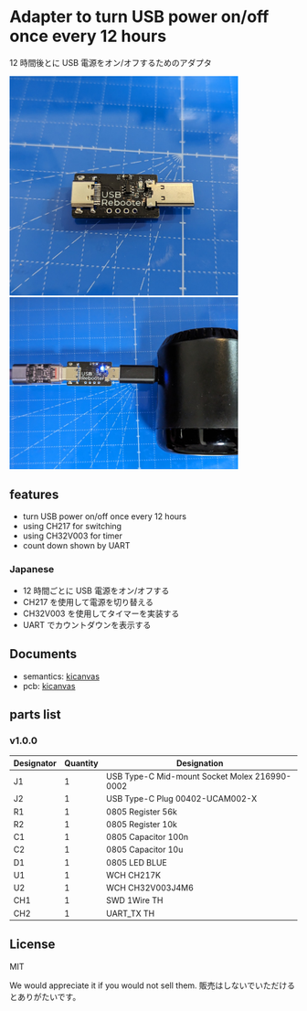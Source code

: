 # Adapter to turn USB power on/off once every 12 hours

12 時間後とに USB 電源をオン/オフするためのアダプタ

<img src="./images/photo1.jpg" width="400"><img src="./images/photo2.jpg" width="400">

## features

- turn USB power on/off once every 12 hours
- using CH217 for switching
- using CH32V003 for timer
- count down shown by UART

### Japanese

- 12 時間ごとに USB 電源をオン/オフする
- CH217 を使用して電源を切り替える
- CH32V003 を使用してタイマーを実装する
- UART でカウントダウンを表示する

## Documents

- semantics: [kicanvas](https://kicanvas.org/?github=https%3A%2F%2Fgithub.com%2F74th%2Fusb-rebooter%2Fblob%2Fv1.0.0%2Fpcb%2Fusb_auto_reboot.kicad_sch)
- pcb: [kicanvas](https://kicanvas.org/?github=https%3A%2F%2Fgithub.com%2F74th%2Fusb-rebooter%2Fblob%2Fv1.0.0%2Fpcb%2Fusb_auto_reboot.kicad_pcb)

## parts list

### v1.0.0

| Designator | Quantity | Designation                                   |
| ---------- | -------- | --------------------------------------------- |
| J1         | 1        | USB Type-C Mid-mount Socket Molex 216990-0002 |
| J2         | 1        | USB Type-C Plug 00402-UCAM002-X               |
| R1         | 1        | 0805 Register 56k                             |
| R2         | 1        | 0805 Register 10k                             |
| C1         | 1        | 0805 Capacitor 100n                           |
| C2         | 1        | 0805 Capacitor 10u                            |
| D1         | 1        | 0805 LED BLUE                                 |
| U1         | 1        | WCH CH217K                                    |
| U2         | 1        | WCH CH32V003J4M6                              |
| CH1        | 1        | SWD 1Wire TH                                  |
| CH2        | 1        | UART_TX TH                                    |

## License

MIT

We would appreciate it if you would not sell them. 販売はしないでいただけるとありがたいです。
